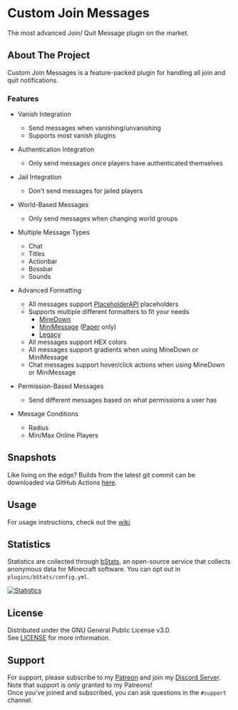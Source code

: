 <!-- HEADER -->
# Custom Join Messages
The most advanced Join/ Quit Message plugin on the market.




<!-- ABOUT THE PROJECT -->
## About The Project

Custom Join Messages is a feature-packed plugin for handling all join and quit notifications.

### Features

* Vanish Integration
    * Send messages when vanishing/unvanishing
    * Supports most vanish plugins

* Authentication Integration
    * Only send messages once players have authenticated themselves

* Jail Integration
    * Don't send messages for jailed players

* World-Based Messages
    * Only send messages when changing world groups

* Multiple Message Types
    * Chat
    * Titles
    * Actionbar
    * Bossbar
    * Sounds

* Advanced Formatting
    * All messages support [PlaceholderAPI](https://www.spigotmc.org/resources/6245/) placeholders
    * Supports multiple different formatters to fit your needs
        * [MineDown](https://github.com/Phoenix616/MineDown)
        * [MiniMessage](https://docs.adventure.kyori.net/minimessage/index.html) ([Paper](https://papermc.io/) only)
        * [Legacy](https://minecraft.wiki/w/Formatting_codes)
    * All messages support HEX colors
    * All messages support gradients when using MineDown or MiniMessage
    * Chat messages support hover/click actions when using MineDown or MiniMessage

* Permission-Based Messages
    * Send different messages based on what permissions a user has

* Message Conditions
    * Radius
    * Min/Max Online Players




<!-- DOWNLOAD -->
## Snapshots
Like living on the edge?
Builds from the latest git commit can be downloaded via GitHub Actions [here](https://nightly.link/Insprill/custom-join-messages/workflows/gradle/master).




<!-- USAGE -->
## Usage

For usage instructions, check out the [wiki](https://cjm.insprill.net/).




<!-- Statistics -->
## Statistics

Statistics are collected through [bStats][bstats-url],
an open-source service that collects anonymous data for Minecraft software. You can opt out in `plugins/bStats/config.yml`.

[![Statistics](https://bstats.org/signatures/bukkit/Custom%20Join%20Messages.svg)][bstats-url]




<!-- LICENSE -->
## License

Distributed under the GNU General Public License v3.0.  
See [LICENSE][license-url] for more information.




<!-- SUPPORT -->
## Support

For support, please subscribe to my [Patreon][patreon-url] and join my [Discord Server][discord-url].  
Note that support is *only* granted to my Patreons!  
Once you've joined and subscribed, you can ask questions in the `#support` channel.




<!-- MARKDOWN LINKS & IMAGES -->
<!-- https://www.markdownguide.org/basic-syntax/#reference-style-links -->

[bstats-servers-svg]: https://bstats.org/signatures/bukkit/Custom%20Join%20Messages.svg

[bstats-url]: https://bstats.org/plugin/bukkit/Custom%20Join%20Messages/6346

[license-url]: https://github.com/Insprill/Custom-Join-Messages/blob/master/LICENSE

[discord-shield]: https://img.shields.io/discord/626995215558901771?color=%235663F7&label=Discord&style=for-the-badge

[discord-url]: https://discord.gg/vjQ3F2XDTc

[patreon-url]: https://www.patreon.com/insprill

